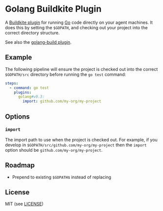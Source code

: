# Golang Buildkite Plugin

A [Buildkite plugin](https://buildkite.com/docs/agent/v3/plugins) for running [Go](https://golang.org) code directly on your agent machines. It does this by setting the `$GOPATH`, and checking out your project into the correct directory structure.

See also the [golang-build plugin](https://github.com/buildkite-plugins/golang-build-buildkite-plugin).

## Example

The following pipeline will ensure the project is checked out into the correct `$GOPATH/src` directory before running the `go test` command:

```yml
steps:
  - command: go test
    plugins:
      golang#v0.3:
        import: github.com/my-org/my-project
```

## Options

### `import`

The import path to use when the project is checked out. For example, if you develop in `$GOPATH/src/github.com/my-org/my-project` then the `import` option should be `github.com/my-org/my-project`.

## Roadmap

* Prepend to existing `$GOPATH`s instead of replacing

## License

MIT (see [LICENSE](LICENSE))
